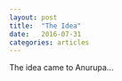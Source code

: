 ```yaml
---
layout: post
title:  "The Idea"
date:   2016-07-31
categories: articles
---
```


The idea came to Anurupa... 